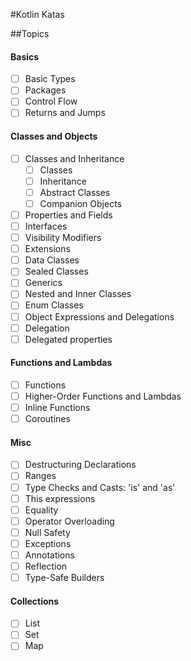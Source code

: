 #Kotlin Katas

##Topics
#### Basics 
- [ ] Basic Types
- [ ] Packages
- [ ] Control Flow
- [ ] Returns and Jumps

#### Classes and Objects
- [ ] Classes and Inheritance
    - [ ] Classes
    - [ ] Inheritance
    - [ ] Abstract Classes
    - [ ] Companion Objects
- [ ] Properties and Fields
- [ ] Interfaces
- [ ] Visibility Modifiers
- [ ] Extensions
- [ ] Data Classes
- [ ] Sealed Classes
- [ ] Generics
- [ ] Nested and Inner Classes
- [ ] Enum Classes
- [ ] Object Expressions and Delegations
- [ ] Delegation
- [ ] Delegated properties

#### Functions and Lambdas
- [ ] Functions
- [ ] Higher-Order Functions and Lambdas
- [ ] Inline Functions
- [ ] Coroutines

#### Misc
- [ ] Destructuring Declarations
- [ ] Ranges
- [ ] Type Checks and Casts: 'is' and 'as'
- [ ] This expressions
- [ ] Equality
- [ ] Operator Overloading
- [ ] Null Safety
- [ ] Exceptions
- [ ] Annotations
- [ ] Reflection
- [ ] Type-Safe Builders

#### Collections
- [ ] List
- [ ] Set
- [ ] Map